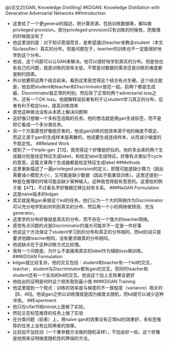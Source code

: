 @(论文2)[GAN, Knowledge Distilling]
#KDGAN: Knowledge Distillation with Generative Adversarial Networks
##Introduction
* 这里给了一个更general的描述，把计算资源，包括训练数据等，都叫做privileged provision。部分privileged provision只有训练的时候有，而推理的时候就没有了
* 他这里说的是：对于知识蒸馏而言，是希望通过teacher来教会student（本文叫classifier）真实的分布，但是问题在于，teacher的训练也不一定能很好地学到这个分布。
* 他说，这个问题可以让GAN来解决。他可以很好地学到真实的分布。但是他也有自己的问题，就是训练的效率太低，不管是对数据的需求还是训练的难度都是制约因素。
* 所以他要把这两个结合起来。看到这里我觉得这个结合有点生硬。这个结合就是，他会把student和teacher和Discriminator放在一起，前两个都是生成器，Discriminator就正常的判别。然后除了正常的两个adversarial loss之外，还有一个DK loss。他就解释说前者有利于让student学习真正的分布，后者有利于稳定loss，提高训练效率
* 感觉这种做法没有从本质上解决问题啊
* 这好像只想做一个多标签选取的任务。他的想法就是用gan生成标签，而不是把它看成一个多分类任务。
* 另一个方面感觉好像挺厉害的，他说gan训练的低效率源于他的梯度不稳定，而这又源于gan的生成样本是离散的。他说要生成连续样本，从而减少梯度的不稳定性。
##Related Work
* 提到了一个triple-gan【13】，我觉得这个好像挺好玩的。他的多出来的两个生成器分别是给定特征生成label，和给定label生成特征，好像有点类似于cycle的意思。这篇文章两个生成器都是给定特征生成label
##Methods
* 这里重新描述了一遍privileged provision的定义，即既可能是缺少算力（因此需要减小模型大小），又可能是缺少数据（因此不能重现训练）。这里还提到一种是在推理的时候可能会缺少某种输入。这种我觉得挺有意思的。这里给的例子是【47】，不过看名字好像跟迁移比较有关系。
###NaGAN Formulation
* 这是naive版本的kdgan
* 其实就是用gan来做这个kd的任务。他们认为一个大的网络作为Discriminator可以充分地学到如何判别真实的分布，然后用一个小的网络做预测，充当generator。
* 这里学的分布好像就是真实的分布，而不存在一个强大的teacher网络。
* 感觉有点问题的点是Discriminator的强大可能并不一定是一件好事
* 他说这个方法保证了student学习到的分布和真正的分布相同，而kd的话只是要求他跟teacher相同，没有要求跟真的分布相同。
* 他说缺点在于这种训练方式比较慢。
* 我有一个问题是，为什么不直接用真实的label作为辅助loss做训练。
###KDGAN Formulation
* kdgan就比较复杂，他的交互包括：student和teacher有一个kd的交互，teacher，student与Discriminator都有gan的交互，而同时teacher和student还有一个反向的kd的交互。他说这个加上去效果会更好
* 他给出的证明是何时这个损失取到最小值
###KDGAN Training
* 他这里提到一个观点：训练的效率是与梯度的不一致程度（variance）相关的【8，46】。他说gan之所以训练慢就是因为梯度太随机，而kd就可以减少这种冲突。
##Experiment
* 他只在cifar10和minist上面做了实验。
* 然后又在标签推荐的任务上做了实验
* 在分类问题（前者）上，用naive gan的效果没有正常kd的效果好，多标签推荐的任务上没有比较两者的效果。
* 比较加不加扰动（一个重参数方法做的随机采样），不加会好一些。这个好像是他用来证明梯度随机性的弊端的方法。